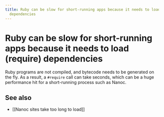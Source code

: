 ```yaml
---
title: Ruby can be slow for short-running apps because it needs to load (require)
  dependencies
---
```


# Ruby can be slow for short-running apps because it needs to load (require) dependencies
Ruby programs are not compiled, and bytecode needs to be generated on the fly. As a result, a `#require` call can take seconds, which can be a huge performance hit for a short-running process such as Nanoc.

## See also

* [[Nanoc sites take too long to load]]